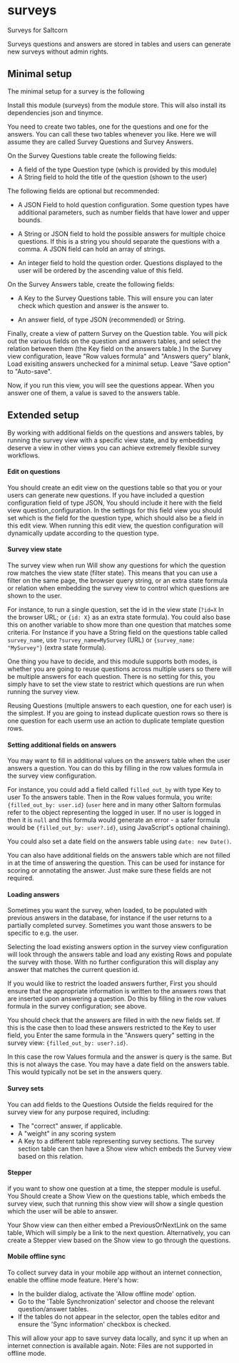 # surveys

Surveys for Saltcorn

Surveys questions and answers are stored in tables and users can generate new surveys without
admin rights.

## Minimal setup

The minimal setup for a survey is the following

Install this module (surveys) from the module store. This will also install its dependencies json and tinymce.

You need to create two tables, one for the questions and one for the answers. You can call
these two tables whenever you like. Here we will assume they are called Survey Questions and
Survey Answers.

On the Survey Questions table create the following fields:

- A field of the type Question type (which is provided by this module)
- A String field to hold the title of the question (shown to the user)

The following fields are optional but recommended:

- A JSON Field to hold question configuration. Some question types have additional parameters,
  such as number fields that have lower and upper bounds.

- A String or JSON field to hold the possible answers for multiple choice questions. If this
  is a string you should separate the questions with a comma. A JSON field can hold an array
  of strings.

- An integer field to hold the question order. Questions displayed to the user will be ordered
  by the ascending value of this field.

On the Survey Answers table, create the following fields:

- A Key to the Survey Questions table. This will ensure you can later check which question and answer is the answer to.

- An answer field, of type JSON (recommended) or String.

Finally, create a view of pattern Survey on the Question table. You will pick out the various
fields on the question and answers tables, and select the relation between them (the Key field
on the answers table.) In the Survey view configuration, leave "Row values formula" and "Answers query" blank, Load exisiting answers unchecked for a minimal setup. Leave "Save option" to "Auto-save".

Now, if you run this view, you will see the questions appear. When you answer one of them, a value is saved to the answers table.

## Extended setup

By working with additional fields on the questions and answers tables, by running the survey
view with a specific view state, and by embedding deserve a view in other views you can achieve
extremely flexible survey workflows.

#### Edit on questions

You should create an edit view on the questions table so that you or your users can generate new questions. If you have included a question configuration field of type JSON, You should include it here with the field view question_configuration. In the settings for this field view you should set which is the field for the question type, which should also be a field in this edit view. When running this edit view, the question configuration will dynamically update according to the question type.

#### Survey view state

The survey view when run Will show any questions for which the question row matches the view
state (filter state). This means that you can use a filter on the same page, the browser
query string, or an extra state formula or relation when embedding the survey view to control
which questions are shown to the user.

For instance, to run a single question, set the id in the view state (`?id=X` In the browser
URL; or `{id: X}` as an extra state formula). You could also base this on another variable to
show more than one question that matches some criteria. For Instance if you have a String field
on the questions table called `survey_name`, use `?survey_name=MySurvey` (URL) or
`{survey_name: "MySurvey"}` (extra state formula).

One thing you have to decide, and this module supports both modes, is whether you are going to
reuse questions across multiple users so there will be multiple answers for each question.
There is no setting for this, you simply have to set the view state to restrict which
questions are run when running the survey view.

Reusing Questions (multiple answers to each question, one for each user) is the
simplest. If you are going to instead duplicate question rows so there is one question for
each userm use an action to duplicate template question rows.

#### Setting additional fields on answers

You may want to fill in additional values on the answers table when the user answers a question. You can do this by filling in the row values formula in the survey view
configuration.

For instance, you could add a field called `filled_out_by` with type Key to user To the answers table. Then in the Row values formula, you write: `{filled_out_by: user.id}` (`user` here and in many other Saltorn formulas refer to the object representing the logged in user. If no user is logged in then it is `null` and this formula would generate an error - a safer formula would be `{filled_out_by: user?.id}`, using JavaScript's optional chaining).

You could also set a date field on the answers table using `date: new Date()`.

You can also have additional fields on the answers table which are not filled in at the time of answering the question. This can be used for instance for scoring or annotating the answer. Just make sure these fields are not required.

#### Loading answers

Sometimes you want the survey, when loaded, to be populated with previous answers in the database, for instance if the user returns to a partially completed survey. Sometimes you want those answers to be specific to e.g. the user.

Selecting the load existing answers option in the survey view configuration will look through
the answers table and load any existing Rows and populate the survey with those. With no
further configuration this will display any answer that matches the current question id.

If you would like to restrict the loaded answers further, First you should ensure that the
appropriate information is written to the answers rows that are inserted upon answering a
question. Do this by filling in the row values formula in the survey configuration; see above.

You should check that the answers are filled in with the new fields set. If this is the case
then to load these answers restricted to the Key to user field, you Enter the same formula in
the "Answers query" setting in the survey view: `{filled_out_by: user?.id}`.

In this case the row Values formula and the answer is query is the same. But this is not always
the case. You may have a date field on the answers table. This would typically not be set in
the answers query.

#### Survey sets

You can add fields to the Questions Outside the fields required for the survey view for any
purpose required, including:

- The "correct" answer, if applicable.
- A "weight" in any scoring system
- A Key to a different table representing survey sections. The survey section table can then have a Show view which embeds the Survey view based on this relation.

#### Stepper

if you want to show one question at a time, the stepper module is useful. You Should create a
Show View on the questions table, which embeds the survey view, such that running this show view will show a single question which the user will be able to answer.

Your Show view can then either embed a PreviousOrNextLink on the same table, Which will simply be a link to the next question. Alternatively, you can create a Stepper view based on the Show view to go through the questions.

#### Mobile offline sync

To collect survey data in your mobile app without an internet connection, enable the offline mode feature. Here's how:

- In the builder dialog, activate the 'Allow offline mode' option.
- Go to the 'Table Synchronization' selector and choose the relevant question/answer tables.
- If the tables do not appear in the selector, open the tables editor and ensure the 'Sync information' checkbox is checked.

This will allow your app to save survey data locally, and sync it up when an internet connection is available again.
Note: Files are not supported in offline mode.
